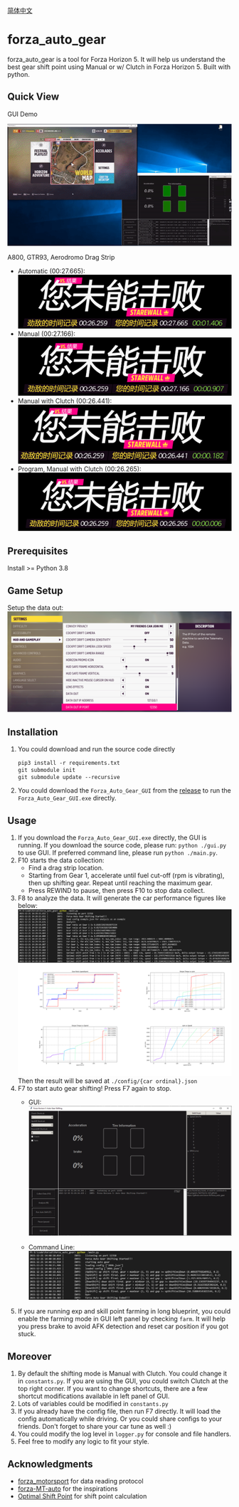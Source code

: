 [简体中文](./README.zhcn.md)

# forza_auto_gear
forza_auto_gear is a tool for Forza Horizon 5. It will help us understand the best gear shift point using Manual or w/ Clutch in Forza Horizon 5. Built with python.

## Quick View
GUI Demo

![gui demo](./img/demo.gif)

A800, GTR93, Aerodromo Drag Strip
- Automatic (00:27.665):
![automatic](./img/automatic.png)
- Manual (00:27.166):
![manual](./img/manual.png)
- Manual with Clutch (00:26.441):
![manual w/ clutch](./img/manual_and_clutch.png)
- Program, Manual with Clutch (00:26.265):
![program manual w/ clutch](./img/program_m_and_c.png)

## Prerequisites
Install >= Python 3.8

## Game Setup
Setup the data out:
![data_output_settings](./img/output_settings.png)

## Installation
1. You could download and run the source code directly
    ```
    pip3 install -r requirements.txt
    git submodule init
    git submodule update --recursive
    ```
2. You could download the `Forza_Auto_Gear_GUI` from the [release](https://github.com/Juice-XIJ/forza_auto_gear/releases) to run the `Forza_Auto_Gear_GUI.exe` directly.

## Usage
1. If you download the `Forza_Auto_Gear_GUI.exe` directly, the GUI is running. If you download the source code, please run: `python ./gui.py` to use GUI. If preferred command line, please run `python ./main.py`.
2. F10 starts the data collection:
    - Find a drag strip location.
    - Starting from Gear 1, accelerate until fuel cut-off (rpm is vibrating), then up shifting gear. Repeat until reaching the maximum gear.
    - Press REWIND to pause, then press F10 to stop data collect.
3. F8 to analyze the data. It will generate the car performance figures like below:
![console_analysis](./img/forza_performance_analysis_console.png)
![forza_performance_analysis](./img/forza_performance_analysis.png)
Then the result will be saved at `./config/{car ordinal}.json`
4. F7 to start auto gear shifting! Press F7 again to stop.
    - GUI:
    ![f7 gui test](./img/f7_gui_test.png)

    - Command Line:
    ![f7 test](./img/f7_test.png)
5. If you are running exp and skill point farming in long blueprint, you could enable the farming mode in GUI left panel by checking `farm`. It will help you press brake to avoid AFK detection and reset car position if you got stuck.

## Moreover
1. By default the shifting mode is Manual with Clutch. You could change it in `constants.py`. If you are using the GUI, you could switch Clutch at the top right corner. If you want to change shortcuts, there are a few shortcut modifications available in left panel of GUI.
2. Lots of variables could be modified in `constants.py`
3. If you already have the config file, then run F7 directly. It will load the config automatically while driving. Or you could share configs to your friends. Don't forget to share your car tune as well :)
4. You could modify the log level in `logger.py` for console and file handlers.
5. Feel free to modify any logic to fit your style.

## Acknowledgments
- [forza_motorsport](https://github.com/nettrom/forza_motorsport) for data reading protocol
- [forza-MT-auto](https://github.com/Yuandiaodiaodiao/forza-MT-auto) for the inspirations
- [Optimal Shift Point](https://glennmessersmith.com/shiftpt.html) for shift point calculation
